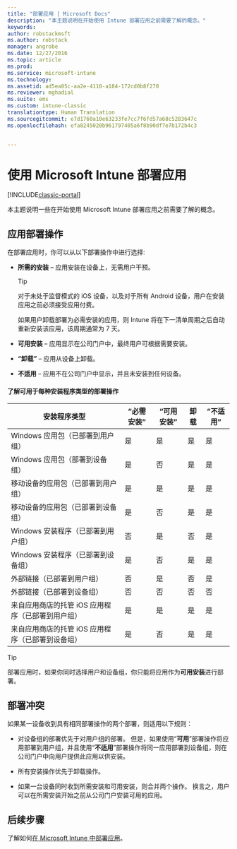 ```yaml
---
title: "部署应用 | Microsoft Docs"
description: "本主题说明在开始使用 Intune 部署应用之前需要了解的概念。"
keywords: 
author: robstackmsft
ms.author: robstack
manager: angrobe
ms.date: 12/27/2016
ms.topic: article
ms.prod: 
ms.service: microsoft-intune
ms.technology: 
ms.assetid: ad5ea85c-aa2e-4110-a184-172cd0b8f270
ms.reviewer: mghadial
ms.suite: ems
ms.custom: intune-classic
translationtype: Human Translation
ms.sourcegitcommit: e7d1760a10e63233fe7cc7f6fd57a68c5283647c
ms.openlocfilehash: efa8245020b961797405a6f8b90df7e7b172b4c3


---
```


# <a name="deploy-apps-with-microsoft-intune"></a>使用 Microsoft Intune 部署应用

[!INCLUDE[classic-portal](../includes/classic-portal.md)]

本主题说明一些在开始使用 Microsoft Intune 部署应用之前需要了解的概念。


## <a name="app-deployment-actions"></a>应用部署操作
在部署应用时，你可以从以下部署操作中进行选择:

-   **所需的安装** – 应用安装在设备上，无需用户干预。

    > [!TIP]
    > 对于未处于监督模式的 iOS 设备，以及对于所有 Android 设备，用户在安装应用之前必须接受应用付费。
    >
    >  如果用户卸载部署为必需安装的应用，则 Intune 将在下一清单周期之后自动重新安装该应用，该周期通常为 7 天。

-   **可用安装** – 应用显示在公司门户中，最终用户可根据需要安装。

-   **“卸载”** – 应用从设备上卸载。

-   **不适用** – 应用不在公司门户中显示，并且未安装到任何设备。

#### <a name="understand-which-deployment-actions-are-available-for-each-installer-type"></a>了解可用于每种安装程序类型的部署操作

|安装程序类型|“必需安装”|“可用安装”|卸载|“不适用”|
|------------------|--------------------|---------------------|-------------|------------------|
|Windows 应用包（已部署到用户组）|是|是|是|是|
|Windows 应用包（部署到设备组）|是|否|是|是|
|移动设备的应用包（已部署到用户组）|是|是|是|是|
|移动设备的应用包（已部署到设备组）|是|否|是|是|
|Windows 安装程序（已部署到用户组）|否|是|否|是|
|Windows 安装程序（已部署到设备组）|是|否|是|是|
|外部链接（已部署到用户组）|否|是|否|是|
|外部链接（已部署到设备组）|否|否|否|否|
|来自应用商店的托管 iOS 应用程序（已部署到用户组）|是|是|是|是|
|来自应用商店的托管 iOS 应用程序（已部署到设备组）|是|否|是|是|
> [!TIP]
> 部署应用时，如果你同时选择用户和设备组，你只能将应用作为**可用安装**进行部署。

## <a name="deployment-conflicts"></a>部署冲突
如果某一设备收到具有相同部署操作的两个部署，则适用以下规则：

-   对设备组的部署优先于对用户组的部署。 但是，如果使用“**可用**”部署操作将应用部署到用户组，并且使用“**不适用**”部署操作将同一应用部署到设备组，则在公司门户中向用户提供此应用以供安装。

-   所有安装操作优先于卸载操作。

-   如果一台设备同时收到所需安装和可用安装，则合并两个操作。 换言之，用户可以在所需安装开始之前从公司门户安装可用的应用。


## <a name="next-steps"></a>后续步骤

了解如何[在 Microsoft Intune 中部署应用](deploy-apps-in-microsoft-intune.md)。



<!--HONumber=Dec16_HO5-->


